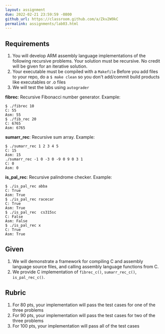 ```yaml
---
layout: assignment
due: 2022-02-21 23:59:59 -0800
github_url: https://classroom.github.com/a/Zkv2W9kC
permalink: assignments/lab03.html
---
```


## Requirements
1. You will develop ARM assembly language implementations of the following recursive problems. Your solution must be recursive. No credit will be given for an iterative solution. 
1. Your executable must be compiled with a `Makefile`
Before you add files to your repo, do a `$ make clean` so you don't add/commit build products like executables or .o files
1. We will test the labs using `autograder`

**fibrec**: Recursive Fibonacci number generator. Example:
```
$ ./fibrec 10
C: 55
Asm: 55
$ ./fib_rec 20
C: 6765
Asm: 6765
```
**sumarr_rec**: Recursive sum array. Example:
```
$ ./sumarr_rec 1 2 3 4 5
C: 15
Asm: 15
./sumarr_rec -1 0 -3 0 -9 0 9 0 3 1
C: 0
Asm: 0
```
**is_pal_rec**: Recursive palindrome checker. Example:
```
$ ./is_pal_rec abba
C: True
Asm: True
$ ./is_pal_rec racecar
C: True
Asm: True
$ ./is_pal_rec  cs315sc
C: False
Asm: False
$ ./is_pal_rec x
C: True
Asm: True
```

## Given
1. We will demonstrate a framework for compiling C and assembly language source files, and calling assembly language functions from C. 
1. We provide C implementation of `fibrec_c()`, `sumarr_rec_c()`, `is_pal_rec_c()`.

## Rubric
1. For 80 pts, your implementation will pass the test cases for one of the three problems
1. For 90 pts, your implementation will pass the test cases for two of the three problems
1. For 100 pts, your implementation will pass all of the test cases